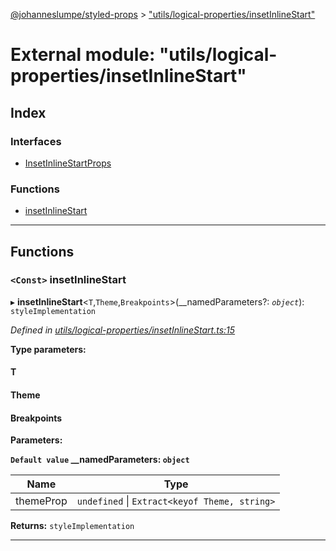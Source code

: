 [@johanneslumpe/styled-props](../README.md) > ["utils/logical-properties/insetInlineStart"](../modules/_utils_logical_properties_insetinlinestart_.md)

# External module: "utils/logical-properties/insetInlineStart"

## Index

### Interfaces

* [InsetInlineStartProps](../interfaces/_utils_logical_properties_insetinlinestart_.insetinlinestartprops.md)

### Functions

* [insetInlineStart](_utils_logical_properties_insetinlinestart_.md#insetinlinestart)

---

## Functions

<a id="insetinlinestart"></a>

### `<Const>` insetInlineStart

▸ **insetInlineStart**<`T`,`Theme`,`Breakpoints`>(__namedParameters?: *`object`*): `styleImplementation`

*Defined in [utils/logical-properties/insetInlineStart.ts:15](https://github.com/johanneslumpe/styled-props/blob/8e709f1/src/utils/logical-properties/insetInlineStart.ts#L15)*

**Type parameters:**

#### T 
#### Theme 
#### Breakpoints 
**Parameters:**

**`Default value` __namedParameters: `object`**

| Name | Type |
| ------ | ------ |
| themeProp | `undefined` \| `Extract<keyof Theme, string>` |

**Returns:** `styleImplementation`

___

